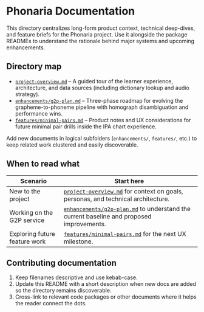 # Phonaria Documentation

This directory centralizes long-form product context, technical deep-dives, and feature briefs for the Phonaria project. Use it alongside the package READMEs to understand the rationale behind major systems and upcoming enhancements.

## Directory map

- [`project-overview.md`](./project-overview.md) – A guided tour of the learner experience, architecture, and data sources (including dictionary lookup and audio strategy).
- [`enhancements/g2p-plan.md`](./enhancements/g2p-plan.md) – Three-phase roadmap for evolving the grapheme-to-phoneme pipeline with homograph disambiguation and performance wins.
- [`features/minimal-pairs.md`](./features/minimal-pairs.md) – Product notes and UX considerations for future minimal pair drills inside the IPA chart experience.

Add new documents in logical subfolders (`enhancements/`, `features/`, etc.) to keep related work clustered and easily discoverable.

## When to read what

| Scenario | Start here |
| --- | --- |
| New to the project | [`project-overview.md`](./project-overview.md) for context on goals, personas, and technical architecture. |
| Working on the G2P service | [`enhancements/g2p-plan.md`](./enhancements/g2p-plan.md) to understand the current baseline and proposed improvements. |
| Exploring future feature work | [`features/minimal-pairs.md`](./features/minimal-pairs.md) for the next UX milestone. |

## Contributing documentation

1. Keep filenames descriptive and use kebab-case.
2. Update this README with a short description when new docs are added so the directory remains discoverable.
3. Cross-link to relevant code packages or other documents where it helps the reader connect the dots.
